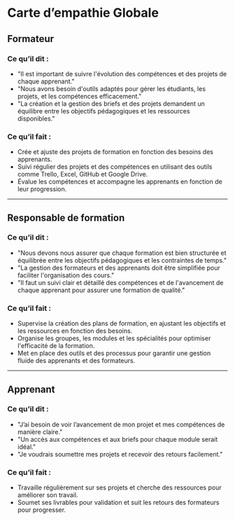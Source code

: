 # Carte d’empathie Globale

## Formateur

### Ce qu’il dit :
- "Il est important de suivre l'évolution des compétences et des projets de chaque apprenant."
- "Nous avons besoin d'outils adaptés pour gérer les étudiants, les projets, et les compétences efficacement."
- "La création et la gestion des briefs et des projets demandent un équilibre entre les objectifs pédagogiques et les ressources disponibles."

### Ce qu’il fait :
- Crée et ajuste des projets de formation en fonction des besoins des apprenants.
- Suivi régulier des projets et des compétences en utilisant des outils comme Trello, Excel, GitHub et Google Drive.
- Évalue les compétences et accompagne les apprenants en fonction de leur progression.

---

## Responsable de formation

### Ce qu’il dit :
- "Nous devons nous assurer que chaque formation est bien structurée et équilibrée entre les objectifs pédagogiques et les contraintes de temps."
- "La gestion des formateurs et des apprenants doit être simplifiée pour faciliter l'organisation des cours."
- "Il faut un suivi clair et détaillé des compétences et de l'avancement de chaque apprenant pour assurer une formation de qualité."

### Ce qu’il fait :
- Supervise la création des plans de formation, en ajustant les objectifs et les ressources en fonction des besoins.
- Organise les groupes, les modules et les spécialités pour optimiser l'efficacité de la formation.
- Met en place des outils et des processus pour garantir une gestion fluide des apprenants et des formateurs.

---

## Apprenant

### Ce qu’il dit :
- "J’ai besoin de voir l’avancement de mon projet et mes compétences de manière claire."
- "Un accès aux compétences et aux briefs pour chaque module serait idéal."
- "Je voudrais soumettre mes projets et recevoir des retours facilement."

### Ce qu’il fait :
- Travaille régulièrement sur ses projets et cherche des ressources pour améliorer son travail.
- Soumet ses livrables pour validation et suit les retours des formateurs pour progresser.

